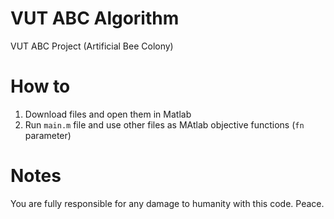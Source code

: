 # VUT ABC Algorithm
VUT ABC Project (Artificial Bee Colony)

# How to
1. Download files and open them in Matlab
2. Run `main.m` file and use other files as MAtlab objective functions (`fn` parameter)

# Notes
You are fully responsible for any damage to humanity with this code. Peace.
